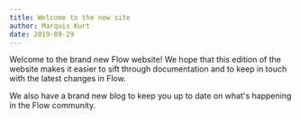 ```yaml
---
title: Welcome to the new site
author: Marquis Kurt
date: 2019-09-29
---
```


Welcome to the brand new Flow website! We hope that this edition of the website makes it easier to sift through documentation and to keep in touch with the latest changes in Flow.

We also have a brand new blog to keep you up to date on what's happening in the Flow community. 